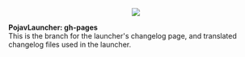 <p align="center">

  <img src="https://img.shields.io/badge/Revision No.-090322PR1-red?style=flat">

</p>

**PojavLauncher: gh-pages**<br>
This is the branch for the launcher's changelog page, and translated changelog files used in the launcher.
